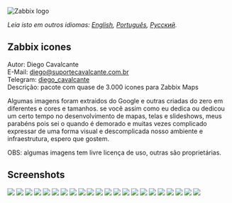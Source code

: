 ![Zabbix logo](screenshots.pt/zabbix.jpg)

*Leia isto em outros idiomas: [English](README.md), [Português](README.pt.md), [Русский](README.ru.md).*

## Zabbix icones

Autor: Diego Cavalcante\
E-Mail: diego@suportecavalcante.com.br\
Telegram: [diego_cavalcante](https://t.me/diego_cavalcante)\
Descrição: pacote com quase de 3.000 icones para Zabbix Maps

Algumas imagens foram extraidos do Google e outras criadas do zero em diferentes e cores e tamanhos. se você assim como eu dedica ou dedicou um certo tempo no desenvolvimento de mapas, telas e slideshows, meus parabéns pois sei o quando é demorado e muitas vezes complicado expressar de uma forma visual e descomplicada nosso ambiente e infraestrutura, espero que gostem.

OBS: algumas imagens tem livre licença de uso, outras são proprietárias.

## Screenshots

![](screenshots.pt/15.png)
![](screenshots.pt/16.png)
![](screenshots.pt/17.png)
![](screenshots.pt/18.png)
![](screenshots.pt/19.png)
![](screenshots.pt/20.png)
![](screenshots.pt/21.png)
![](screenshots.pt/22.png)
![](screenshots.pt/06.png)
![](screenshots.pt/07.png)
![](screenshots.pt/08.png)
![](screenshots.pt/09.png)
![](screenshots.pt/10.png)
![](screenshots.pt/11.png)
![](screenshots.pt/12.png)
![](screenshots.pt/13.png)
![](screenshots.pt/14.png)
![](screenshots.pt/01.png)
![](screenshots.pt/02.png)
![](screenshots.pt/03.png)
![](screenshots.pt/04.png)
![](screenshots.pt/05.png)
